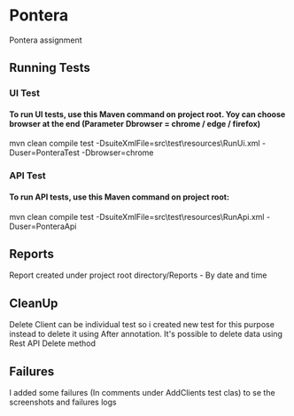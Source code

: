 # Pontera

Pontera assignment

## Running Tests

### UI Test
#### To run UI tests, use this Maven command on project root. Yoy can choose browser at the end (Parameter Dbrowser = chrome / edge / firefox)

mvn clean compile test -DsuiteXmlFile=src\test\resources\RunUi.xml -Duser=PonteraTest -Dbrowser=chrome
### API Test
#### To run API tests, use this Maven command on project root: 

mvn clean compile test -DsuiteXmlFile=src\test\resources\RunApi.xml -Duser=PonteraApi

## Reports
Report created under project root directory/Reports - By date and time

## CleanUp
Delete Client can be individual test so i created new test for this purpose instead to delete it using After annotation. It's possible to delete data using Rest API Delete method

## Failures
I added some failures (In comments under AddClients test clas) to se the screenshots and failures logs
